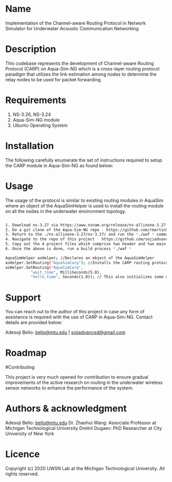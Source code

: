 # Name

Implementation of the Channel-aware Routing Protocol in Network Simulator for Underwater Acoustic Communication Networking

# Description
This codebase represents the development of Channel-aware Routing Protocol (CARP) on Aqua-Sim-NG which is a cross-layer routing protocol paradigm that utilizes the link estimation among nodes to determine the relay nodes to be used for packet forwarding.

# Requirements
1. NS-3.26, NS-3.24
2. Aqua-Sim-NG module
3. Ubuntu Operating System

# Installation
The following carefully enumerate the set of instructions required to setup the CARP module in Aqua-Sim-NG as found below:

# Usage
The usage of the protocol is similar to existing routing modules in AquaSim where an object of the AquaSimHelper is used to install the routing module on all the nodes in the underwater environment topology.


```bash

1. Download ns-3.27 via https://www.nsnam.org/release/ns-allinone-3.27.tar.bz2
2. Do a git clone of the Aqua-Sim-NG repo - https://github.com/rmartin5/aqua-sim-ng.git and place it in the ns-allinone-3.27/ns-3.27/src folder 
3. Return to the ./ns-allinone-3.27/ns-3.27/ and run the *./waf * command for the build process
4. Navigate to the repo of this project - https://github.com/sojiadvanced/aqua-sim-carp.git and clone the repo on your home directory
5. Copy out the 4 project files which comprise two header and two main files and paste it in the ns-allinone-3.27/ns-3.27/src/aqua-sim-ng/model folder
6. Once the above is done, run a build process *./waf *
```


```bash
AquaSimHelper asHelper; //Declares an object of the AquaSimHelper
asHelper.SetRouting("AquaSimCarp"); //Installs the CARP routing protocol module on the nodes
asHelper.SetRouting("AquaSimCarp",
		   "wait_time", MilliSeconds(5.0),
		   "hello_time", Seconds(1.0)); // This also initializes some of the variables with the AquaSimCarp module
```

# Support

You can reach out to the author of this project in case any form of assistance is required with the use of CARP in Aqua-Sim-NG. Contact details are provided below:

Adesoji Bello: bello@mtu.edu | sojiadvanced@gmail.com

# Roadmap

#Contributing

This project is very much opened for contribution to ensure gradual improvements of the active research on routing in the underwater wireless sensor networks to enhance the performance of the system.

# Authors & acknowledgment

Adesoji Bello:  bello@mtu.edu
Dr. Zhaohui Wang: Associate Professor at Michigan Technological University
Dmitrii Dugaev: PhD Researcher at City University of New York

# Licence
Copyright (c) 2020 UWSN Lab at the Michigan Technological University. All rights reserved.

